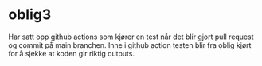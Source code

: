 # oblig3
Har satt opp github actions som kjører en test når det blir gjort pull request og commit på main branchen. Inne i github action testen blir fra oblig kjørt for å sjekke at koden gir riktig outputs.
